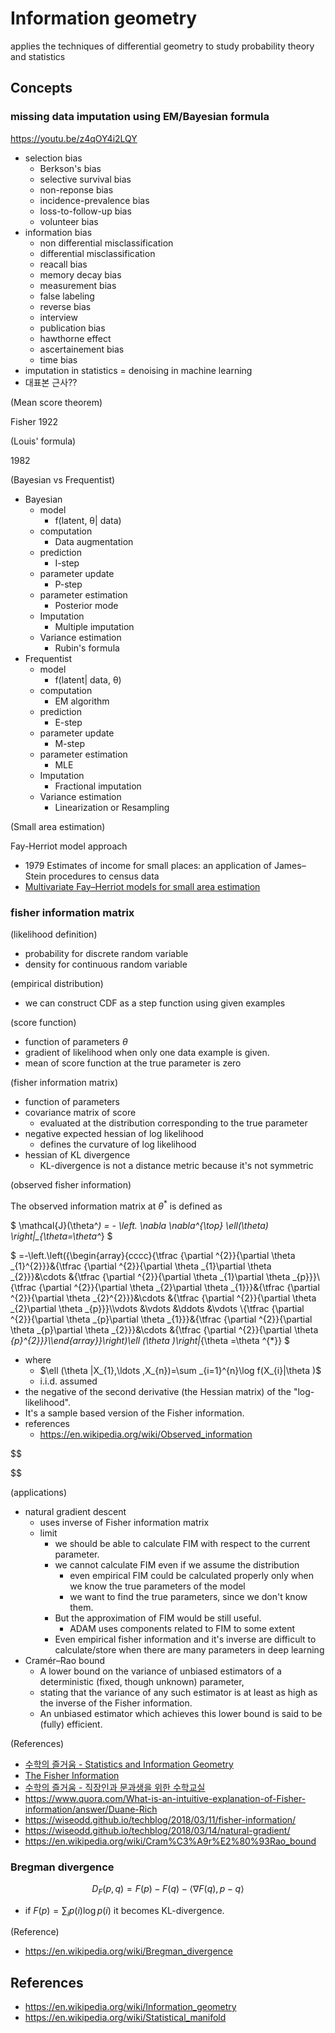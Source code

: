# Information geometry

applies the techniques of differential geometry to study probability theory and statistics

## Concepts

### missing data imputation using EM/Bayesian formula

https://youtu.be/z4qOY4i2LQY

- selection bias
  - Berkson's bias
  - selective survival bias
  - non-reponse bias
  - incidence-prevalence bias
  - loss-to-follow-up bias
  - volunteer bias
- information bias
  - non differential misclassification
  - differential misclassification
  - reacall bias
  - memory decay bias
  - measurement bias
  - false labeling
  - reverse bias
  - interview
  - publication bias
  - hawthorne effect
  - ascertainement bias
  - time bias
- imputation in statistics = denoising in machine learning
- 대표본 근사??

(Mean score theorem)

Fisher 1922

(Louis' formula)

1982

(Bayesian vs Frequentist)

- Bayesian
  - model
    - f(latent, θ| data)
  - computation
    - Data augmentation
  - prediction
    - I-step
  - parameter update
    - P-step
  - parameter estimation
    - Posterior mode
  - Imputation
    - Multiple imputation
  - Variance estimation
    - Rubin's formula
- Frequentist
  - model
    - f(latent| data, θ)
  - computation
    - EM algorithm
  - prediction
    - E-step
  - parameter update
    - M-step
  - parameter estimation
    - MLE
  - Imputation
    - Fractional imputation
  - Variance estimation
    - Linearization or Resampling

(Small area estimation)

Fay-Herriot model approach
- 1979 Estimates of income for small places: an application of James–Stein procedures to census data
- [Multivariate Fay–Herriot models for small area estimation](https://doi.org/10.1016/j.csda.2015.07.013)

### fisher information matrix

(likelihood definition)

- probability for discrete random variable
- density for continuous random variable

(empirical distribution)

- we can construct CDF as a step function using given examples

(score function)

- function of parameters $\theta$
- gradient of likelihood when only one data example is given.
- mean of score function at the true parameter is zero

(fisher information matrix)

- function of parameters
- covariance matrix of score
  - evaluated at the distribution corresponding to the true parameter
- negative expected hessian of log likelihood
  - defines the curvature of log likelihood
- hessian of KL divergence
  - KL-divergence is not a distance metric because it's not symmetric

(observed fisher information)

The observed information matrix at $\theta^*$ is defined as

$
\mathcal{J}(\theta^*)
= - \left.
  \nabla \nabla^{\top}
  \ell(\theta)
\right|_{\theta=\theta^*}
$

$
=-\left.\left({\begin{array}{cccc}{\tfrac {\partial ^{2}}{\partial \theta _{1}^{2}}}&{\tfrac {\partial ^{2}}{\partial \theta _{1}\partial \theta _{2}}}&\cdots &{\tfrac {\partial ^{2}}{\partial \theta _{1}\partial \theta _{p}}}\\{\tfrac {\partial ^{2}}{\partial \theta _{2}\partial \theta _{1}}}&{\tfrac {\partial ^{2}}{\partial \theta _{2}^{2}}}&\cdots &{\tfrac {\partial ^{2}}{\partial \theta _{2}\partial \theta _{p}}}\\\vdots &\vdots &\ddots &\vdots \\{\tfrac {\partial ^{2}}{\partial \theta _{p}\partial \theta _{1}}}&{\tfrac {\partial ^{2}}{\partial \theta _{p}\partial \theta _{2}}}&\cdots &{\tfrac {\partial ^{2}}{\partial \theta _{p}^{2}}}\\\end{array}}\right)\ell (\theta )\right|_{\theta =\theta ^{*}}
$

- where
  - $\ell (\theta |X_{1},\ldots ,X_{n})=\sum _{i=1}^{n}\log f(X_{i}|\theta )$
  - i.i.d. assumed
- the negative of the second derivative (the Hessian matrix) of the "log-likelihood".
- It's a sample based version of the Fisher information.
- references
  - https://en.wikipedia.org/wiki/Observed_information

$$

$$

(applications)

- natural gradient descent
  - uses inverse of Fisher information matrix
  - limit
    - we should be able to calculate FIM with respect to the current parameter.
    - we cannot calculate FIM even if we assume the distribution
      - even empirical FIM could be calculated properly only when we know the true parameters of the model
      - we want to find the true parameters, since we don't know them.
    - But the approximation of FIM would be still useful.
      - ADAM uses components related to FIM to some extent
    - Even empirical fisher information and it's inverse are difficult to calculate/store when there are many parameters in deep learning
- Cramér–Rao bound
  - A lower bound on the variance of unbiased estimators of a deterministic (fixed, though unknown) parameter,
  - stating that the variance of any such estimator is at least as high as the inverse of the Fisher information.
  - An unbiased estimator which achieves this lower bound is said to be (fully) efficient.

(References)

- [수학의 즐거움 - Statistics and Information Geometry](https://youtube.com/playlist?list=PLMSC8mGmVhvBQ5jZRjzY3KkIEEokLMZhH)
- [The Fisher Information](https://youtu.be/pneluWj-U-o)
- [수학의 즐거움 - 직장인과 문과생을 위한 수학교실](https://youtu.be/4s06EgHHRrA)
- https://www.quora.com/What-is-an-intuitive-explanation-of-Fisher-information/answer/Duane-Rich
- https://wiseodd.github.io/techblog/2018/03/11/fisher-information/
- https://wiseodd.github.io/techblog/2018/03/14/natural-gradient/
- https://en.wikipedia.org/wiki/Cram%C3%A9r%E2%80%93Rao_bound

### Bregman divergence

$$
D_{F}(p,q)=F(p)-F(q)-\langle \nabla F(q),p-q\rangle
$$

- if $F(p)=\sum _{i}p(i)\log p(i)$ it becomes KL-divergence.

(Reference)

- https://en.wikipedia.org/wiki/Bregman_divergence

## References

- https://en.wikipedia.org/wiki/Information_geometry
- https://en.wikipedia.org/wiki/Statistical_manifold
